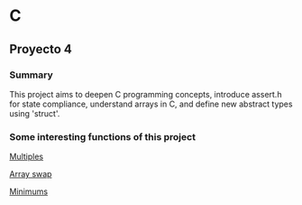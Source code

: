 # C

## Proyecto 4

### Summary
This project aims to deepen C programming concepts, introduce assert.h for state compliance, understand arrays in C, and define new abstract types using 'struct'.

### Some interesting functions of this project 

[Multiples](multiplos.c) 

[Array swap](ADS-C-Project-4/intercambio_arreglos2.c)

[Minimums](ADS-C-Project-4/minimos.c)
